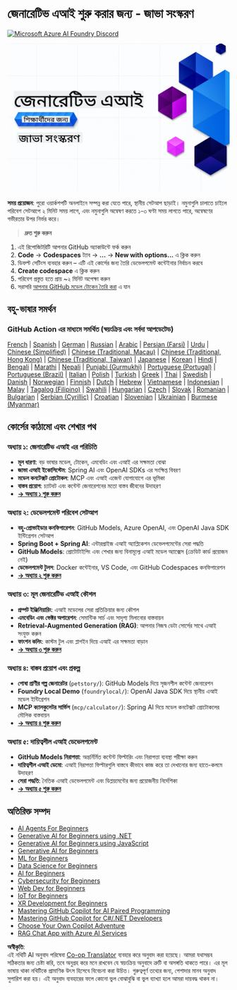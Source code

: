 <!--
CO_OP_TRANSLATOR_METADATA:
{
  "original_hash": "d684972689e288a83779255116bb42c3",
  "translation_date": "2025-07-27T08:40:31+00:00",
  "source_file": "README.md",
  "language_code": "bn"
}
-->
# জেনারেটিভ এআই শুরু করার জন্য - জাভা সংস্করণ
[![Microsoft Azure AI Foundry Discord](https://dcbadge.limes.pink/api/server/ByRwuEEgH4)](https://discord.com/invite/ByRwuEEgH4)

![জেনারেটিভ এআই শুরু করার জন্য - জাভা সংস্করণ](../../translated_images/beg-genai-series.8b48be9951cc574c25f8a3accba949bfd03c2f008e2c613283a1b47316fbee68.bn.png)

**সময় প্রয়োজন**: পুরো ওয়ার্কশপটি অনলাইনে সম্পন্ন করা যেতে পারে, স্থানীয় সেটআপ ছাড়াই। নমুনাগুলি চালাতে চাইলে পরিবেশ সেটআপে ২ মিনিট সময় লাগে, এবং নমুনাগুলি অন্বেষণ করতে ১-৩ ঘণ্টা সময় লাগতে পারে, অন্বেষণের গভীরতার উপর নির্ভর করে।

> **দ্রুত শুরু করুন**

1. এই রিপোজিটরিটি আপনার GitHub অ্যাকাউন্টে ফর্ক করুন
2. **Code** → **Codespaces** ট্যাব → **...** → **New with options...** এ ক্লিক করুন
3. ডিফল্ট সেটিংস ব্যবহার করুন – এটি এই কোর্সের জন্য তৈরি ডেভেলপমেন্ট কন্টেইনার নির্বাচন করবে
4. **Create codespace** এ ক্লিক করুন
5. পরিবেশ প্রস্তুত হতে প্রায় ~২ মিনিট অপেক্ষা করুন
6. সরাসরি [আপনার GitHub মডেল টোকেন তৈরি করা](./02-SetupDevEnvironment/README.md#step-2-create-a-github-personal-access-token) এ যান

## বহু-ভাষার সমর্থন

### GitHub Action এর মাধ্যমে সমর্থিত (স্বয়ংক্রিয় এবং সর্বদা আপডেটেড)

[French](../fr/README.md) | [Spanish](../es/README.md) | [German](../de/README.md) | [Russian](../ru/README.md) | [Arabic](../ar/README.md) | [Persian (Farsi)](../fa/README.md) | [Urdu](../ur/README.md) | [Chinese (Simplified)](../zh/README.md) | [Chinese (Traditional, Macau)](../mo/README.md) | [Chinese (Traditional, Hong Kong)](../hk/README.md) | [Chinese (Traditional, Taiwan)](../tw/README.md) | [Japanese](../ja/README.md) | [Korean](../ko/README.md) | [Hindi](../hi/README.md) | [Bengali](./README.md) | [Marathi](../mr/README.md) | [Nepali](../ne/README.md) | [Punjabi (Gurmukhi)](../pa/README.md) | [Portuguese (Portugal)](../pt/README.md) | [Portuguese (Brazil)](../br/README.md) | [Italian](../it/README.md) | [Polish](../pl/README.md) | [Turkish](../tr/README.md) | [Greek](../el/README.md) | [Thai](../th/README.md) | [Swedish](../sv/README.md) | [Danish](../da/README.md) | [Norwegian](../no/README.md) | [Finnish](../fi/README.md) | [Dutch](../nl/README.md) | [Hebrew](../he/README.md) | [Vietnamese](../vi/README.md) | [Indonesian](../id/README.md) | [Malay](../ms/README.md) | [Tagalog (Filipino)](../tl/README.md) | [Swahili](../sw/README.md) | [Hungarian](../hu/README.md) | [Czech](../cs/README.md) | [Slovak](../sk/README.md) | [Romanian](../ro/README.md) | [Bulgarian](../bg/README.md) | [Serbian (Cyrillic)](../sr/README.md) | [Croatian](../hr/README.md) | [Slovenian](../sl/README.md) | [Ukrainian](../uk/README.md) | [Burmese (Myanmar)](../my/README.md)

## কোর্সের কাঠামো এবং শেখার পথ

### **অধ্যায় ১: জেনারেটিভ এআই এর পরিচিতি**
- **মূল ধারণা**: বড় ভাষার মডেল, টোকেন, এমবেডিং এবং এআই এর সক্ষমতা বোঝা
- **জাভা এআই ইকোসিস্টেম**: Spring AI এবং OpenAI SDKs এর সংক্ষিপ্ত বিবরণ
- **মডেল কনটেক্সট প্রোটোকল**: MCP এবং এআই এজেন্ট যোগাযোগে এর ভূমিকা
- **বাস্তব প্রয়োগ**: চ্যাটবট এবং কন্টেন্ট জেনারেশনের মতো বাস্তব জীবনের উদাহরণ
- **[→ অধ্যায় ১ শুরু করুন](./01-IntroToGenAI/README.md)**

### **অধ্যায় ২: ডেভেলপমেন্ট পরিবেশ সেটআপ**
- **বহু-প্রোভাইডার কনফিগারেশন**: GitHub Models, Azure OpenAI, এবং OpenAI Java SDK ইন্টিগ্রেশন সেটআপ
- **Spring Boot + Spring AI**: এন্টারপ্রাইজ এআই অ্যাপ্লিকেশন ডেভেলপমেন্টের সেরা পদ্ধতি
- **GitHub Models**: প্রোটোটাইপিং এবং শেখার জন্য বিনামূল্যে এআই মডেল অ্যাক্সেস (ক্রেডিট কার্ড প্রয়োজন নেই)
- **ডেভেলপমেন্ট টুলস**: Docker কন্টেইনার, VS Code, এবং GitHub Codespaces কনফিগারেশন
- **[→ অধ্যায় ২ শুরু করুন](./02-SetupDevEnvironment/README.md)**

### **অধ্যায় ৩: মূল জেনারেটিভ এআই কৌশল**
- **প্রম্পট ইঞ্জিনিয়ারিং**: এআই মডেলের সেরা প্রতিক্রিয়ার জন্য কৌশল
- **এমবেডিং এবং ভেক্টর অপারেশন**: সেমান্টিক সার্চ এবং সাদৃশ্য মিলানোর বাস্তবায়ন
- **Retrieval-Augmented Generation (RAG)**: আপনার নিজস্ব ডেটা সোর্সের সাথে এআই সংযুক্ত করুন
- **ফাংশন কলিং**: কাস্টম টুল এবং প্লাগইন দিয়ে এআই এর সক্ষমতা বাড়ান
- **[→ অধ্যায় ৩ শুরু করুন](./03-CoreGenerativeAITechniques/README.md)**

### **অধ্যায় ৪: বাস্তব প্রয়োগ এবং প্রকল্প**
- **পোষা প্রাণীর গল্প জেনারেটর** (`petstory/`): GitHub Models দিয়ে সৃজনশীল কন্টেন্ট জেনারেশন
- **Foundry Local Demo** (`foundrylocal/`): OpenAI Java SDK দিয়ে স্থানীয় এআই মডেল ইন্টিগ্রেশন
- **MCP ক্যালকুলেটর সার্ভিস** (`mcp/calculator/`): Spring AI দিয়ে মডেল কনটেক্সট প্রোটোকলের মৌলিক বাস্তবায়ন
- **[→ অধ্যায় ৪ শুরু করুন](./04-PracticalSamples/README.md)**

### **অধ্যায় ৫: দায়িত্বশীল এআই ডেভেলপমেন্ট**
- **GitHub Models নিরাপত্তা**: অন্তর্নির্মিত কন্টেন্ট ফিল্টারিং এবং নিরাপত্তা ব্যবস্থা পরীক্ষা করুন
- **দায়িত্বশীল এআই ডেমো**: এআই নিরাপত্তা ফিল্টারগুলি বাস্তবে কীভাবে কাজ করে তা দেখানোর জন্য হাতে-কলমে উদাহরণ
- **সেরা পদ্ধতি**: নৈতিক এআই ডেভেলপমেন্ট এবং ডিপ্লয়মেন্টের জন্য প্রয়োজনীয় নির্দেশিকা
- **[→ অধ্যায় ৫ শুরু করুন](./05-ResponsibleGenAI/README.md)**

## অতিরিক্ত সম্পদ

- [AI Agents For Beginners](https://github.com/microsoft/ai-agents-for-beginners)
- [Generative AI for Beginners using .NET](https://github.com/microsoft/Generative-AI-for-beginners-dotnet)
- [Generative AI for Beginners using JavaScript](https://github.com/microsoft/generative-ai-with-javascript)
- [Generative AI for Beginners](https://github.com/microsoft/generative-ai-for-beginners)
- [ML for Beginners](https://aka.ms/ml-beginners)
- [Data Science for Beginners](https://aka.ms/datascience-beginners)
- [AI for Beginners](https://aka.ms/ai-beginners)
- [Cybersecurity for Beginners](https://github.com/microsoft/Security-101)
- [Web Dev for Beginners](https://aka.ms/webdev-beginners)
- [IoT for Beginners](https://aka.ms/iot-beginners)
- [XR Development for Beginners](https://github.com/microsoft/xr-development-for-beginners)
- [Mastering GitHub Copilot for AI Paired Programming](https://aka.ms/GitHubCopilotAI)
- [Mastering GitHub Copilot for C#/.NET Developers](https://github.com/microsoft/mastering-github-copilot-for-dotnet-csharp-developers)
- [Choose Your Own Copilot Adventure](https://github.com/microsoft/CopilotAdventures)
- [RAG Chat App with Azure AI Services](https://github.com/Azure-Samples/azure-search-openai-demo-java)

**অস্বীকৃতি**:  
এই নথিটি AI অনুবাদ পরিষেবা [Co-op Translator](https://github.com/Azure/co-op-translator) ব্যবহার করে অনুবাদ করা হয়েছে। আমরা যথাসম্ভব সঠিকতার জন্য চেষ্টা করি, তবে অনুগ্রহ করে মনে রাখবেন যে স্বয়ংক্রিয় অনুবাদে ত্রুটি বা অসঙ্গতি থাকতে পারে। এর মূল ভাষায় থাকা নথিটিকে প্রামাণিক উৎস হিসেবে বিবেচনা করা উচিত। গুরুত্বপূর্ণ তথ্যের জন্য, পেশাদার মানব অনুবাদ সুপারিশ করা হয়। এই অনুবাদ ব্যবহারের ফলে কোনো ভুল বোঝাবুঝি বা ভুল ব্যাখ্যা হলে আমরা দায়বদ্ধ থাকব না।